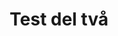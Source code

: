 ---
title: Test del två
eleventyNavigation:
    key: test del två
    parent: exempel två
    order: 1
    excerpt: Delen är delen
---